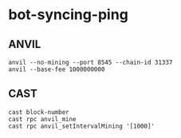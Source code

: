 # bot-syncing-ping

## ANVIL

```
anvil --no-mining --port 8545 --chain-id 31337
anvil --base-fee 1000000000
```

## CAST

```
cast block-number
cast rpc anvil_mine
cast rpc anvil_setIntervalMining '[1000]'

```
